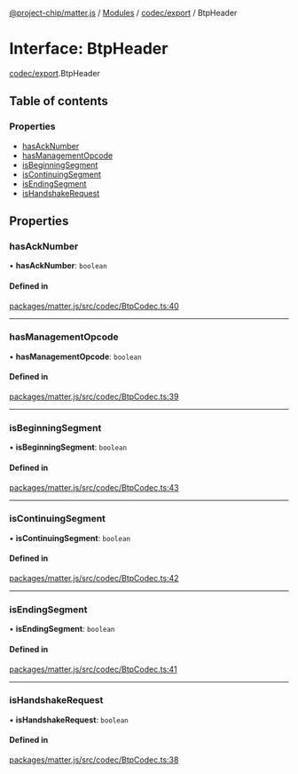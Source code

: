 [@project-chip/matter.js](../README.md) / [Modules](../modules.md) / [codec/export](../modules/codec_export.md) / BtpHeader

# Interface: BtpHeader

[codec/export](../modules/codec_export.md).BtpHeader

## Table of contents

### Properties

- [hasAckNumber](codec_export.BtpHeader.md#hasacknumber)
- [hasManagementOpcode](codec_export.BtpHeader.md#hasmanagementopcode)
- [isBeginningSegment](codec_export.BtpHeader.md#isbeginningsegment)
- [isContinuingSegment](codec_export.BtpHeader.md#iscontinuingsegment)
- [isEndingSegment](codec_export.BtpHeader.md#isendingsegment)
- [isHandshakeRequest](codec_export.BtpHeader.md#ishandshakerequest)

## Properties

### hasAckNumber

• **hasAckNumber**: `boolean`

#### Defined in

[packages/matter.js/src/codec/BtpCodec.ts:40](https://github.com/project-chip/matter.js/blob/558e12c94a201592c28c7bc0743705360b3e5ca6/packages/matter.js/src/codec/BtpCodec.ts#L40)

___

### hasManagementOpcode

• **hasManagementOpcode**: `boolean`

#### Defined in

[packages/matter.js/src/codec/BtpCodec.ts:39](https://github.com/project-chip/matter.js/blob/558e12c94a201592c28c7bc0743705360b3e5ca6/packages/matter.js/src/codec/BtpCodec.ts#L39)

___

### isBeginningSegment

• **isBeginningSegment**: `boolean`

#### Defined in

[packages/matter.js/src/codec/BtpCodec.ts:43](https://github.com/project-chip/matter.js/blob/558e12c94a201592c28c7bc0743705360b3e5ca6/packages/matter.js/src/codec/BtpCodec.ts#L43)

___

### isContinuingSegment

• **isContinuingSegment**: `boolean`

#### Defined in

[packages/matter.js/src/codec/BtpCodec.ts:42](https://github.com/project-chip/matter.js/blob/558e12c94a201592c28c7bc0743705360b3e5ca6/packages/matter.js/src/codec/BtpCodec.ts#L42)

___

### isEndingSegment

• **isEndingSegment**: `boolean`

#### Defined in

[packages/matter.js/src/codec/BtpCodec.ts:41](https://github.com/project-chip/matter.js/blob/558e12c94a201592c28c7bc0743705360b3e5ca6/packages/matter.js/src/codec/BtpCodec.ts#L41)

___

### isHandshakeRequest

• **isHandshakeRequest**: `boolean`

#### Defined in

[packages/matter.js/src/codec/BtpCodec.ts:38](https://github.com/project-chip/matter.js/blob/558e12c94a201592c28c7bc0743705360b3e5ca6/packages/matter.js/src/codec/BtpCodec.ts#L38)

